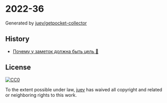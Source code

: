# 2022-36

Generated by [juev/getpocket-collector](https://github.com/juev/getpocket-collector)

## History

- [Почему у заметок должна быть цель 🎯](https://fedorovpishet.ru/zettel-goal)

## License

[![CC0](https://mirrors.creativecommons.org/presskit/buttons/88x31/svg/cc-zero.svg)](https://creativecommons.org/publicdomain/zero/1.0/)

To the extent possible under law, [juev](https://github.com/juev) has waived all copyright and related or neighboring rights to this work.
